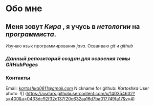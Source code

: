 # Обо мне
## Меня зовут *Кира* , я учусь в *нетологии* на _программиста_. 
Изучаю язык программирования _java_. Осваиваю _git_ и _github_ 

### *Данный репозиторий создан для освоения темы GitHubPages*

### Контакты
Email: *kartoshka0811@gmail.com*
Nickname for github: *Kartoshka*
User photo: ![] (https://avatars.githubusercontent.com/u/140354632?s=400&u=0433dc92f32e137f20c632aa16d7ba017749fa17&v=4)
